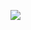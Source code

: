 <a href='http://jenkins.otenv.com:8080/job/puppet-modules-prs/'><img src='http://jenkins.otenv.com:8080/job/puppet-modules-prs/badge/icon'></a>
